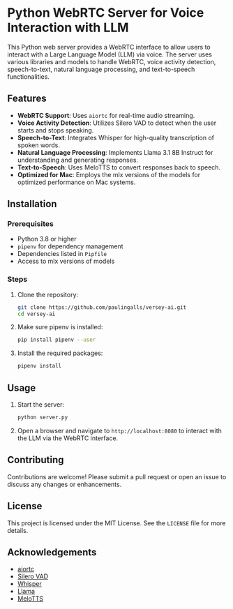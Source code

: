 # Python WebRTC Server for Voice Interaction with LLM

This Python web server provides a WebRTC interface to allow users to interact with a Large Language Model (LLM) via voice. The server uses various libraries and models to handle WebRTC, voice activity detection, speech-to-text, natural language processing, and text-to-speech functionalities.

## Features

- **WebRTC Support**: Uses `aiortc` for real-time audio streaming.
- **Voice Activity Detection**: Utilizes Silero VAD to detect when the user starts and stops speaking.
- **Speech-to-Text**: Integrates Whisper for high-quality transcription of spoken words.
- **Natural Language Processing**: Implements Llama 3.1 8B Instruct for understanding and generating responses.
- **Text-to-Speech**: Uses MeloTTS to convert responses back to speech.
- **Optimized for Mac**: Employs the mlx versions of the models for optimized performance on Mac systems.

## Installation

### Prerequisites

- Python 3.8 or higher
- `pipenv` for dependency management
- Dependencies listed in `Pipfile`
- Access to mlx versions of models

### Steps

1. Clone the repository:
    ```sh
    git clone https://github.com/paulingalls/versey-ai.git
    cd versey-ai
    ```

2. Make sure pipenv is installed:
    ```sh
    pip install pipenv --user
    ```

3. Install the required packages:
    ```sh
    pipenv install
    ```

## Usage

1. Start the server:
    ```sh
    python server.py
    ```

2. Open a browser and navigate to `http://localhost:8080` to interact with the LLM via the WebRTC interface.

## Contributing

Contributions are welcome! Please submit a pull request or open an issue to discuss any changes or enhancements.

## License

This project is licensed under the MIT License. See the `LICENSE` file for more details.

## Acknowledgements

- [aiortc](https://github.com/aiortc/aiortc)
- [Silero VAD](https://github.com/snakers4/silero-vad)
- [Whisper](https://github.com/openai/whisper)
- [Llama](https://github.com/facebookresearch/llama)
- [MeloTTS](https://github.com/melotech/melotts)
 

